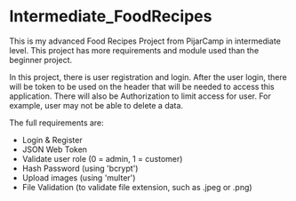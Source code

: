 # Intermediate_FoodRecipes

This is my advanced Food Recipes Project from PijarCamp in intermediate level. This project has more requirements and module used than the beginner project.

In this project, there is user registration and login. After the user login, there will be token to be used on the header that will be needed to access this application. There will also be Authorization to limit access for user. For example, user may not be able to delete a data.

The full requirements are:
 - Login & Register
 - JSON Web Token
 - Validate user role (0 = admin, 1 = customer)
 - Hash Password (using 'bcrypt')
 - Upload images (using 'multer')
 - File Validation (to validate file extension, such as .jpeg or .png)

